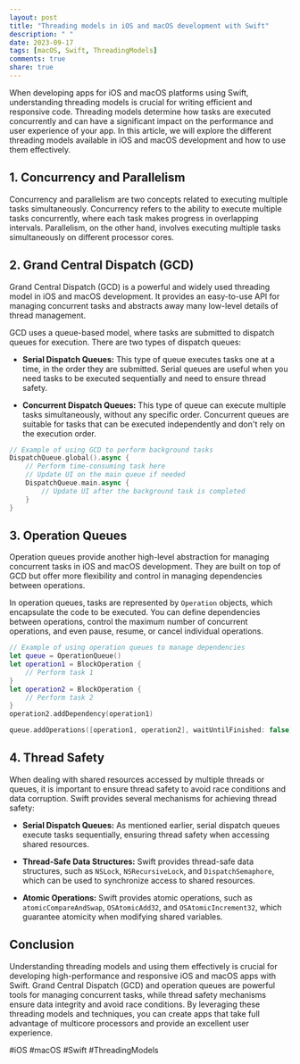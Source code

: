 ```yaml
---
layout: post
title: "Threading models in iOS and macOS development with Swift"
description: " "
date: 2023-09-17
tags: [macOS, Swift, ThreadingModels]
comments: true
share: true
---
```


When developing apps for iOS and macOS platforms using Swift, understanding threading models is crucial for writing efficient and responsive code. Threading models determine how tasks are executed concurrently and can have a significant impact on the performance and user experience of your app. In this article, we will explore the different threading models available in iOS and macOS development and how to use them effectively.

## 1. Concurrency and Parallelism

Concurrency and parallelism are two concepts related to executing multiple tasks simultaneously. Concurrency refers to the ability to execute multiple tasks concurrently, where each task makes progress in overlapping intervals. Parallelism, on the other hand, involves executing multiple tasks simultaneously on different processor cores.

## 2. Grand Central Dispatch (GCD)

Grand Central Dispatch (GCD) is a powerful and widely used threading model in iOS and macOS development. It provides an easy-to-use API for managing concurrent tasks and abstracts away many low-level details of thread management.

GCD uses a queue-based model, where tasks are submitted to dispatch queues for execution. There are two types of dispatch queues:

- **Serial Dispatch Queues:** This type of queue executes tasks one at a time, in the order they are submitted. Serial queues are useful when you need tasks to be executed sequentially and need to ensure thread safety.

- **Concurrent Dispatch Queues:** This type of queue can execute multiple tasks simultaneously, without any specific order. Concurrent queues are suitable for tasks that can be executed independently and don't rely on the execution order.

```swift
// Example of using GCD to perform background tasks
DispatchQueue.global().async {
    // Perform time-consuming task here
    // Update UI on the main queue if needed
    DispatchQueue.main.async {
        // Update UI after the background task is completed
    }
}
```

## 3. Operation Queues

Operation queues provide another high-level abstraction for managing concurrent tasks in iOS and macOS development. They are built on top of GCD but offer more flexibility and control in managing dependencies between operations.

In operation queues, tasks are represented by `Operation` objects, which encapsulate the code to be executed. You can define dependencies between operations, control the maximum number of concurrent operations, and even pause, resume, or cancel individual operations.

```swift
// Example of using operation queues to manage dependencies
let queue = OperationQueue()
let operation1 = BlockOperation {
    // Perform task 1
}
let operation2 = BlockOperation {
    // Perform task 2
}
operation2.addDependency(operation1)

queue.addOperations([operation1, operation2], waitUntilFinished: false)
```

## 4. Thread Safety

When dealing with shared resources accessed by multiple threads or queues, it is important to ensure thread safety to avoid race conditions and data corruption. Swift provides several mechanisms for achieving thread safety:

- **Serial Dispatch Queues:** As mentioned earlier, serial dispatch queues execute tasks sequentially, ensuring thread safety when accessing shared resources.

- **Thread-Safe Data Structures:** Swift provides thread-safe data structures, such as `NSLock`, `NSRecursiveLock`, and `DispatchSemaphore`, which can be used to synchronize access to shared resources.

- **Atomic Operations:** Swift provides atomic operations, such as `atomicCompareAndSwap`, `OSAtomicAdd32`, and `OSAtomicIncrement32`, which guarantee atomicity when modifying shared variables.

## Conclusion

Understanding threading models and using them effectively is crucial for developing high-performance and responsive iOS and macOS apps with Swift. Grand Central Dispatch (GCD) and operation queues are powerful tools for managing concurrent tasks, while thread safety mechanisms ensure data integrity and avoid race conditions. By leveraging these threading models and techniques, you can create apps that take full advantage of multicore processors and provide an excellent user experience.

#iOS #macOS #Swift #ThreadingModels